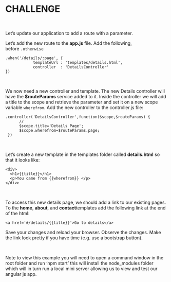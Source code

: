 CHALLENGE
=========

 

Let’s update our application to add a route with a parameter.

Let’s add the new route to the **app.js** file. Add the following,
before `.otherwise`

~~~~~~~~~~~~~~~~~~~~~~~~~~~~~~~~~~~~~~~~~~~~~~~~~~~~~~~~~~~~~~~~~~~~~~~~~~~~~~~~
.when('/details/:page', {
            templateUrl : 'templates/details.html',
            controller  : 'DetailsController'
})
~~~~~~~~~~~~~~~~~~~~~~~~~~~~~~~~~~~~~~~~~~~~~~~~~~~~~~~~~~~~~~~~~~~~~~~~~~~~~~~~

 

We now need a new controller and template. The new Details controller will have
the **\$routeParams** service added to it. Inside the controller we will add a
title to the scope and retrieve the parameter and set it on a new scope
variable `wherefrom`. Add the new controller to the controller.js file:

~~~~~~~~~~~~~~~~~~~~~~~~~~~~~~~~~~~~~~~~~~~~~~~~~~~~~~~~~~~~~~~~~~~~~~~~~~~~~~~~
.controller('DetailsController',function($scope,$routeParams) {
      //
      $scope.title='Details Page';
      $scope.wherefrom=$routeParams.page;
 })
~~~~~~~~~~~~~~~~~~~~~~~~~~~~~~~~~~~~~~~~~~~~~~~~~~~~~~~~~~~~~~~~~~~~~~~~~~~~~~~~

 

Let’s create a new template in the templates folder called **details.html** so
that it looks like:

~~~~~~~~~~~~~~~~~~~~~~~~~~~~~~~~~~~~~~~~~~~~~~~~~~~~~~~~~~~~~~~~~~~~~~~~~~~~~~~~
<div>
  <h1>{{title}}</h1>
  <p>You came from {{wherefrom}} </p>
</div>
~~~~~~~~~~~~~~~~~~~~~~~~~~~~~~~~~~~~~~~~~~~~~~~~~~~~~~~~~~~~~~~~~~~~~~~~~~~~~~~~

 

To access this new details page, we should add a link to our existing pages. To
the **home**, **about**, and **contact**templates add the following link at the
end of the html:

~~~~~~~~~~~~~~~~~~~~~~~~~~~~~~~~~~~~~~~~~~~~~~~~~~~~~~~~~~~~~~~~~~~~~~~~~~~~~~~~
<a href='#/details/{{title}}'>Go to details</a>
~~~~~~~~~~~~~~~~~~~~~~~~~~~~~~~~~~~~~~~~~~~~~~~~~~~~~~~~~~~~~~~~~~~~~~~~~~~~~~~~

Save your changes and reload your browser. Observe the changes. Make the link
look pretty if you have time (e.g. use a bootstrap button).

 

Note to view this example you will need to open a command window in the root
folder and run ‘npm start’ this will install the node\_modules folder which will
in turn run a local mini server allowing us to view and test our angular js app.
